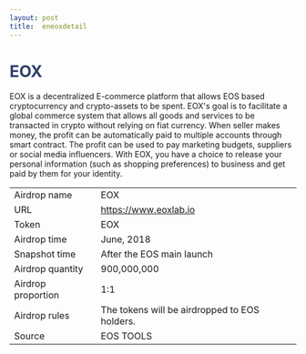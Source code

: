 ```yaml
---
layout: post
title:  eneoxdetail
---
```


<h1 style="color: #2F416A">EOX</h1>
<p>
EOX is a decentralized E-commerce platform that allows EOS based cryptocurrency and crypto-assets to be spent. EOX's goal is to facilitate a global commerce system that allows all goods and services to be transacted in crypto without relying on fiat currency. When seller makes money, the profit can be automatically paid to multiple accounts through smart contract. The profit can be used to pay marketing budgets, suppliers or social media influencers. With EOX, you have a choice to release your personal information (such as shopping preferences) to business and get paid by them for your identity.
</p>

<table class="center">
  <tbody>
    <tr>
        <td class="tablehalf">Airdrop name</td>
        <td class="tablehalf">EOX</td>
    </tr>
    <tr>
        <td>URL</td>
        <td><a href="https://www.eoxlab.io" target="_blank">https://www.eoxlab.io</a></td>
    </tr>
    <tr>
        <td>Token</td>
        <td>EOX</td>
    </tr>
    <tr>
        <td>Airdrop time</td>
        <td>June, 2018</td>
    </tr>
    <tr>
        <td>Snapshot time</td>
        <td>After the EOS main launch</td>
    </tr>
    <tr>
        <td>Airdrop quantity</td>
        <td>900,000,000</td>
    </tr>
    <tr>
        <td>Airdrop proportion</td>
        <td>          
         1:1
        </td>
    </tr>
    <tr>
        <td>Airdrop rules</td>
        <td>
        The tokens will be airdropped to EOS holders.
        </td>
    </tr>
    <tr>
        <td>Source</td>
        <td>EOS TOOLS</td>
    </tr>
  </tbody>
</table>
